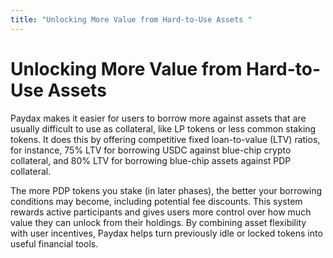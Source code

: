 ```yaml
---
title: "Unlocking More Value from Hard-to-Use Assets "
---
```


Unlocking More Value from Hard-to-Use Assets
============================================

Paydax makes it easier for users to borrow more against assets that are usually difficult to use as collateral, like LP tokens or less common staking tokens. It does this by offering competitive fixed loan-to-value (LTV) ratios, for instance, 75% LTV for borrowing USDC against blue-chip crypto collateral, and 80% LTV for borrowing blue-chip assets against PDP collateral.

The more PDP tokens you stake (in later phases), the better your borrowing conditions may become, including potential fee discounts. This system rewards active participants and gives users more control over how much value they can unlock from their holdings. By combining asset flexibility with user incentives, Paydax helps turn previously idle or locked tokens into useful financial tools.

